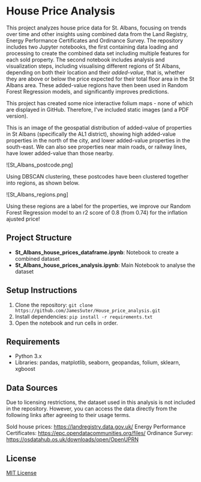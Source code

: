 # House Price Analysis

This project analyzes house price data for St. Albans, focusing on trends over time and other insights using combined data from the Land Registry, Energy Performance Certificates and Ordinance Survey. The repository includes two Jupyter notebooks, the first containing data loading and processing to create the combined data set including multiple features for each sold property. The second notebook includes analysis and visualization steps, including visualising different regions of St Albans, depending on both their location and their *added-value*, that is, whether they are above or below the price expected for their total floor area in the St Albans area. These added-value regions have then been used in Random Forest Regression models, and significantly improves predictions.

This project has created some nice interactive folium maps - none of which are displayed in GitHub. Therefore, I've included static images (and a PDF version). 

This is an image of the geospatial distribution of added-value of properties in St Albans (specifically the AL1 district), showing high added-value properties in the north of the city, and lower added-value properties in the south-east. We can also see properties near main roads, or railway lines, have lower added-value than those nearby. 

![St_Albans_postcode.png]

Using DBSCAN clustering, these postcodes have been clustered together into regions, as shown below. 

![St_Albans_regions.png]

Using these regions are a label for the properties, we improve our Random Forest Regression model to an r2 score of 0.8 (from 0.74) for the inflation ajusted price! 


## Project Structure
- **St_Albans_house_prices_dataframe.ipynb**: Notebook to create a combined dataset
- **St_Albans_house_prices_analysis.ipynb**: Main Notebook to analyse the dataset

## Setup Instructions
1. Clone the repository: `git clone https://github.com/JamesSuter/House_price_analysis.git`
2. Install dependencies: `pip install -r requirements.txt`
3. Open the notebook and run cells in order.

## Requirements
- Python 3.x
- Libraries: pandas, matplotlib, seaborn, geopandas, folium, sklearn, xgboost
  
## Data Sources
Due to licensing restrictions, the dataset used in this analysis is not included in the repository. However, you can access the data directly from the following links after agreeing to their usage terms.

Sold house prices: https://landregistry.data.gov.uk/
Energy Performance Certificates: https://epc.opendatacommunities.org/files/
Ordinance Survey: https://osdatahub.os.uk/downloads/open/OpenUPRN


## License
[MIT License](LICENSE)
